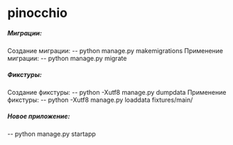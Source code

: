 # pinocchio
##### Миграции:
Создание миграции:
-- python manage.py makemigrations
Применение миграции:
-- python manage.py migrate

##### Фикстуры:
Создание фикстуры:
-- python -Xutf8 manage.py dumpdata
Применение фикстуры:
-- python -Xutf8 manage.py loaddata fixtures/main/

##### Новое приложение:
-- python manage.py startapp
